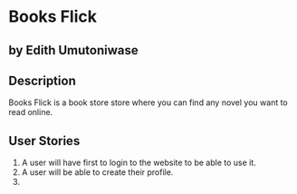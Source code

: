 # Books Flick

## by Edith Umutoniwase

## Description

Books Flick is a book store store where you can find any novel you want to read online.

## User Stories

1. A user will have first to login to the website to be able to use it.
2. A user will be able to create their profile.
3. 